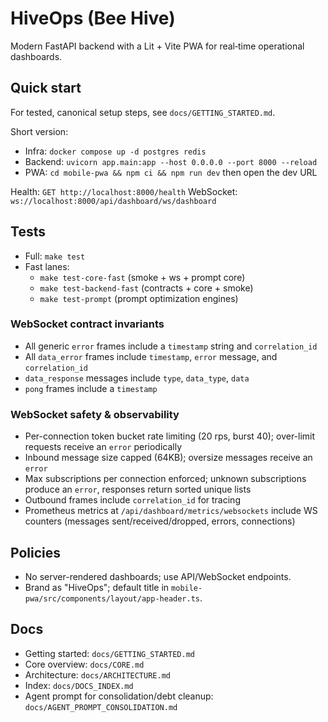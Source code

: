# HiveOps (Bee Hive)

Modern FastAPI backend with a Lit + Vite PWA for real‑time operational dashboards.

## Quick start

For tested, canonical setup steps, see `docs/GETTING_STARTED.md`.

Short version:
- Infra: `docker compose up -d postgres redis`
- Backend: `uvicorn app.main:app --host 0.0.0.0 --port 8000 --reload`
- PWA: `cd mobile-pwa && npm ci && npm run dev` then open the dev URL

Health: `GET http://localhost:8000/health`
WebSocket: `ws://localhost:8000/api/dashboard/ws/dashboard`

## Tests

- Full: `make test`
- Fast lanes:
  - `make test-core-fast` (smoke + ws + prompt core)
  - `make test-backend-fast` (contracts + core + smoke)
  - `make test-prompt` (prompt optimization engines)

### WebSocket contract invariants
- All generic `error` frames include a `timestamp` string and `correlation_id`
- All `data_error` frames include `timestamp`, `error` message, and `correlation_id`
- `data_response` messages include `type`, `data_type`, `data`
- `pong` frames include a `timestamp`

### WebSocket safety & observability
- Per-connection token bucket rate limiting (20 rps, burst 40); over-limit requests receive an `error` periodically
- Inbound message size capped (64KB); oversize messages receive an `error`
- Max subscriptions per connection enforced; unknown subscriptions produce an `error`, responses return sorted unique lists
- Outbound frames include `correlation_id` for tracing
- Prometheus metrics at `/api/dashboard/metrics/websockets` include WS counters (messages sent/received/dropped, errors, connections)

## Policies

- No server-rendered dashboards; use API/WebSocket endpoints.
- Brand as "HiveOps"; default title in `mobile-pwa/src/components/layout/app-header.ts`.

## Docs

- Getting started: `docs/GETTING_STARTED.md`
- Core overview: `docs/CORE.md`
- Architecture: `docs/ARCHITECTURE.md`
- Index: `docs/DOCS_INDEX.md`
- Agent prompt for consolidation/debt cleanup: `docs/AGENT_PROMPT_CONSOLIDATION.md`
